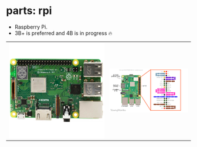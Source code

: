 # parts: rpi

- Raspberry Pi.
- 3B+ is preferred and 4B is in progress 🔥

|   |   |
| --- | --- |
| ![image](https://github.com/kamangir/assets2/raw/main/bluer-sbc/parts/rpi3bplus.png?raw=true) | ![image](https://github.com/kamangir/assets2/raw/main/bluer-sbc/parts/gpio-pinout.png?raw=true) |
